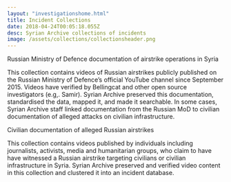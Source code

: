 ```yaml
---
layout: "investigationshome.html"
title: Incident Collections
date: 2018-04-24T00:05:18.055Z
desc: Syrian Archive collections of incidents
image: /assets/collections/collectionsheader.png
---
```


Russian Ministry of Defence documentation of  airstrike operations in Syria

This collection contains videos of Russian airstrikes publicly published on the Russian Ministry of Defence’s official YouTube channel since September 2015. Videos have verified by Bellingcat and other open source investigators (e.g,. Samir). Syrian Archive preserved this documentation, standardised the data, mapped it, and made it searchable. In some cases, Syrian Archive staff linked documentation from the Russian MoD to civilian documentation of alleged attacks on civilian infrastructure.

Civilian documentation of alleged Russian airstrikes

This collection contains videos published by individuals including journalists, activists, media and humanitarian groups, who claim to have have witnessed a Russian airstrike targeting civilians or civilian infrastructure in Syria. Syrian Archive preserved and verified video content in this collection and clustered it into an incident database.
